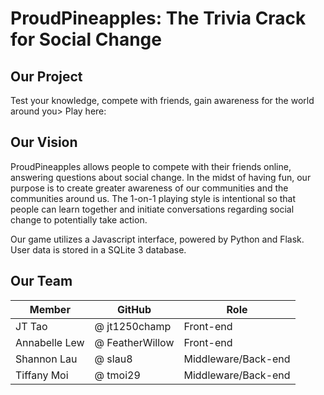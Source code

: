 # ProudPineapples: The Trivia Crack for Social Change

## Our Project
Test your knowledge, compete with friends, gain awareness for the world around you>
Play here: *<insert link here>*

## Our Vision
ProudPineapples allows people to compete with their friends online, answering questions about social change. In the midst of having fun, our purpose is to create greater awareness of our communities and the communities around us. The 1-on-1 playing style is intentional so that people can learn together and initiate conversations regarding social change to potentially take action. 

Our game utilizes a Javascript interface, powered by Python and Flask. User data is stored in a SQLite 3 database.

## Our Team

Member | GitHub | Role
-------|--------|-----
JT Tao | @ jt1250champ | Front-end
Annabelle Lew | @ FeatherWillow | Front-end
Shannon Lau | @ slau8 | Middleware/Back-end
Tiffany Moi | @ tmoi29 | Middleware/Back-end
